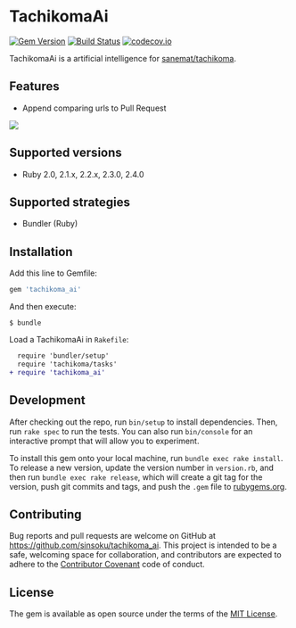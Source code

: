 # TachikomaAi

[![Gem Version](https://badge.fury.io/rb/tachikoma_ai.svg)](https://badge.fury.io/rb/tachikoma_ai)
[![Build Status](https://travis-ci.org/sinsoku/tachikoma_ai.svg?branch=master)](https://travis-ci.org/sinsoku/tachikoma_ai)
[![codecov.io](https://codecov.io/github/sinsoku/tachikoma_ai/coverage.svg?branch=master)](https://codecov.io/github/sinsoku/tachikoma_ai?branch=master)

TachikomaAi is a artificial intelligence for [sanemat/tachikoma](https://github.com/sanemat/tachikoma).

## Features

- Append comparing urls to Pull Request

![](https://raw.github.com/sinsoku/tachikoma_ai/master/screenshots/pullreq.png)

## Supported versions

- Ruby 2.0, 2.1.x, 2.2.x, 2.3.0, 2.4.0

## Supported strategies

- Bundler (Ruby)

## Installation

Add this line to Gemfile:

```ruby
gem 'tachikoma_ai'
```

And then execute:

    $ bundle

Load a TachikomaAi in `Rakefile`:

```diff
  require 'bundler/setup'
  require 'tachikoma/tasks'
+ require 'tachikoma_ai'
```

## Development

After checking out the repo, run `bin/setup` to install dependencies. Then, run `rake spec` to run the tests. You can also run `bin/console` for an interactive prompt that will allow you to experiment.

To install this gem onto your local machine, run `bundle exec rake install`. To release a new version, update the version number in `version.rb`, and then run `bundle exec rake release`, which will create a git tag for the version, push git commits and tags, and push the `.gem` file to [rubygems.org](https://rubygems.org).

## Contributing

Bug reports and pull requests are welcome on GitHub at https://github.com/sinsoku/tachikoma_ai. This project is intended to be a safe, welcoming space for collaboration, and contributors are expected to adhere to the [Contributor Covenant](contributor-covenant.org) code of conduct.


## License

The gem is available as open source under the terms of the [MIT License](http://opensource.org/licenses/MIT).

